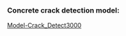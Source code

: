 ### Concrete crack detection model:

[Model-Crack_Detect3000](https://drive.google.com/drive/folders/18pEZi4Y3JCuk6brFPWq4OVmWsQvc-Uja?usp=share_link)
